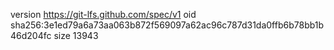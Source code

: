 version https://git-lfs.github.com/spec/v1
oid sha256:3e1ed79a6a73aa063b872f569097a62ac96c787d31da0ffb6b78bb1b46d204fc
size 13943
